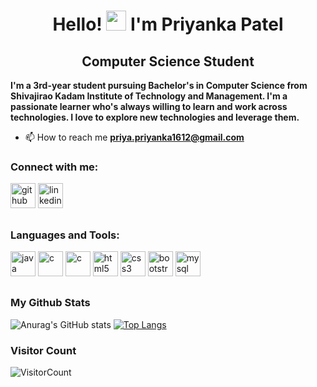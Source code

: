 <h1 align="center">Hello! <img src="https://media.giphy.com/media/hvRJCLFzcasrR4ia7z/giphy.gif" width="32"> I'm Priyanka Patel</h1>
<h2 align="center"> Computer Science Student</h2>

**I'm a 3rd-year student pursuing Bachelor's in Computer Science from Shivajirao Kadam Institute of Technology and Management. I'm a passionate learner who's always willing to learn and work across technologies. I love to explore new technologies and leverage them.**

- 📫 How to reach me **priya.priyanka1612@gmail.com**

<h3 align="left">Connect with me:</h3>

[<img src='https://github.githubassets.com/images/modules/logos_page/GitHub-Mark.png' alt='github' height='40'>](https://github.com/https://github.com/PriyankaPatel1612)   [<img src='https://cdn-icons-png.flaticon.com/512/174/174857.png' alt='linkedin' height='40'>](https://www.linkedin.com/in/https://www.linkedin.com/in/priyanka-patel-0b1a7021b//)  

## <h3 align="left">Languages and Tools:</h3>

<div align="left">
  
[<img src='https://cdn-icons-png.flaticon.com/512/5968/5968282.png' alt='java' height='40'>](https://www.java.com/en/)  [<img src='https://img.icons8.com/color/480/c-programming.png' alt='c' height='40'>](https://en.wikipedia.org/wiki/C_(programming_language))    [<img src='https://user-images.githubusercontent.com/42747200/46140125-da084900-c26d-11e8-8ea7-c45ae6306309.png' alt='c' height='40'>](https://en.wikipedia.org/wiki/C%2B%2B)  [<img src='https://cdn-icons-png.flaticon.com/512/732/732212.png' alt='html5' height='40'>](https://en.wikipedia.org/wiki/HTML)  [<img src='https://cdn-icons-png.flaticon.com/512/732/732190.png' alt='css3' height='40'>](https://en.wikipedia.org/wiki/CSS)  [<img src='https://avatars.githubusercontent.com/u/2918581?s=280&v=4' alt='bootstrap' height='40'>](https://getbootstrap.com/docs/5.3/getting-started/introduction/)   [<img src='https://e7.pngegg.com/pngimages/747/798/png-clipart-mysql-mysql.png' alt='mysql' height='40'>](https://www.mysql.com/)  

</div>
  
## <h3 align="left">My Github Stats</h3>

<div align="left">

![Anurag's GitHub stats](https://github-readme-stats.vercel.app/api?username=PriyankaPatel1612&show_icons=true&theme=radical)                  [![Top Langs](https://github-readme-stats.vercel.app/api/top-langs/?username=PriyankaPatel1612&hide=javascript,htmlshow_icons=true&theme=radical)](https://github.com/anuraghazra/github-readme-stats)  
  
 </div>

<h3 align="left">Visitor Count</h3>

![VisitorCount](https://profile-counter.glitch.me/PriyankaPatel1612/count.svg)







